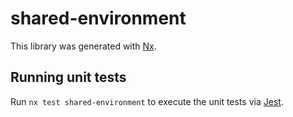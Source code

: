 # shared-environment

This library was generated with [Nx](https://nx.dev).

## Running unit tests

Run `nx test shared-environment` to execute the unit tests via [Jest](https://jestjs.io).
